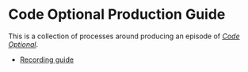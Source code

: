 # Code Optional Production Guide

This is a collection of processes around producing an episode of [*Code
Optional*][codc].

[codc]: http://codeoptional.com/

- [Recording guide](/recording.md)
